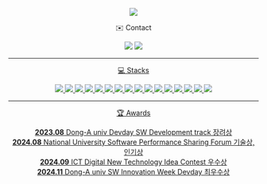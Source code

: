 <p align='center'>
<img src="https://capsule-render.vercel.app/api?type=waving&color=87CEFA&fontColor=0F1035&height=300&text=Lvneux's+Github%20&desc=Gaeun%20Yu&fontSize=60"/>
</p>

<p align='center'>
✉️ Contact
</p>
<p align='center'>
<img src="https://img.shields.io/badge/2243882@donga.ac.kr-EA4335?style=flat-square&logo=gmail&logoColor=white"/>
<a href="https://lvneux.tistory.com/"><img src="https://img.shields.io/badge/Tech Blog-000000?style=flat-square&logo=tistory&logoColor=white"/>
</p>

-------

<p align='center'>
💻 Stacks
</p>
<p align='center'>
<img src="https://img.shields.io/badge/Python-3776AB?style=for-the-badge&logo=python&logoColor=white"/>
<img src="https://img.shields.io/badge/C-00599C?style=for-the-badge&logo=c&logoColor=white"/>
<img src="https://img.shields.io/badge/C%2B%2B-00599C?style=for-the-badge&logo=c%2B%2B&logoColor=white"/>
<img src="https://img.shields.io/badge/Streamlit-FF4B4B?style=for-the-badge&logo=streamlit&logoColor=white"/>
<img src="https://img.shields.io/badge/HTML5-E34F26?style=for-the-badge&logo=html5&logoColor=white"/>
<img src="https://img.shields.io/badge/CSS3-1572B6?style=for-the-badge&logo=css3&logoColor=white"/>
<img src="https://img.shields.io/badge/JavaScript-F7DF1E?style=for-the-badge&logo=JavaScript&logoColor=white"/>
<img src="https://img.shields.io/badge/Node.js-43853D?style=for-the-badge&logo=node.js&logoColor=white"/>
<img src="https://img.shields.io/badge/MongoDB-4EA94B?style=for-the-badge&logo=mongodb&logoColor=white"/>
<img src="https://img.shields.io/badge/Firebase-DD2C00?style=for-the-badge&logo=firebase&logoColor=white"/>
<img src="https://img.shields.io/badge/Kotlin-0095D5?style=for-the-badge&logo=kotlin&logoColor=white"/>
<img src="https://img.shields.io/badge/Android-3DDC84?style=for-the-badge&logo=android&logoColor=white"/>
<img src="https://img.shields.io/badge/Tensorflow-FF6F00?style=for-the-badge&logo=tensorflow&logoColor=white"/>
<img src="https://img.shields.io/badge/PyTorch-EE4C2C?style=for-the-badge&logo=pytorch&logoColor=white"/>
<img src="https://img.shields.io/badge/FastAPI-009688?style=for-the-badge&logo=fastapi&logoColor=white"/>
<img src="https://img.shields.io/badge/OpenGL-5586A4?style=for-the-badge&logo=opengl&logoColor=white"/>
</p>

-------

<p align='center'>
🏆 Awards
</p>
<p align='center'>
<b>2023.08</b> Dong-A univ Devday SW Development track 장려상</br>
<b>2024.08</b> National University Software Performance Sharing Forum 기술상, 인기상</br>
<b>2024.09</b> ICT Digital New Technology Idea Contest 우수상</br>
<b>2024.11</b> Dong-A univ SW Innovation Week Devday 최우수상</br>
</p>
